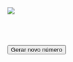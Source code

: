 <!DOCTYPE html>
<html>
<head>
  <meta charset="utf-8">
  <link rel="stylesheet" href="style.css">
  <title>BINGO BITS E BLOCOS</title>
</head>
<body>
  <img src="http://www.bitseblocos.com.br/wp-content/uploads/2016/01/logo-bits-e-blocos.jpg">
  <h1>
    <script type="text/javascript">
      var min = 0;
      var max = 60;
      document.write(Math.floor(Math.random()*(max - min +1)));
    </script>
  </h1>

 <br>
 
 <button onclick="window.history.go(0)"> Gerar novo número </button>
</body>

</html>
